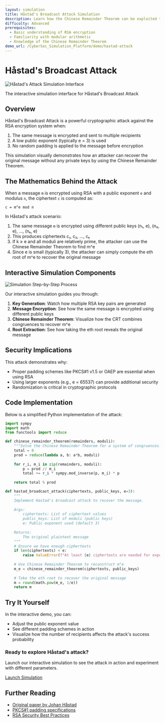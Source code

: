 ```yaml
---
layout: simulation
title: Håstad's Broadcast Attack Simulation
description: Learn how the Chinese Remainder Theorem can be exploited to break RSA encryption when the same message is sent to multiple recipients using low exponents.
difficulty: Advanced
prerequisites:
  - Basic understanding of RSA encryption
  - Familiarity with modular arithmetic
  - Knowledge of the Chinese Remainder Theorem
demo_url: /CyberSec_Simulation_Platform/demo/hastad-attack
---
```


# Håstad's Broadcast Attack

<div class="simulation-image">
  <img src="{{ '/assets/images/Screenshot 2025-04-17 004051.png' | relative_url }}" alt="Håstad's Attack Simulation Interface" class="full-width-image">
  <p class="image-caption">The interactive simulation interface for Håstad's Broadcast Attack</p>
</div>

## Overview

Håstad's Broadcast Attack is a powerful cryptographic attack against the RSA encryption system when:

1. The same message is encrypted and sent to multiple recipients
2. A low public exponent (typically e = 3) is used
3. No random padding is applied to the message before encryption

This simulation visually demonstrates how an attacker can recover the original message without any private keys by using the Chinese Remainder Theorem.

## The Mathematics Behind the Attack

When a message `m` is encrypted using RSA with a public exponent `e` and modulus `n`, the ciphertext `c` is computed as:

```
c = m^e mod n
```

In Håstad's attack scenario:

1. The same message `m` is encrypted using different public keys (n₁, e), (n₂, e), ..., (nₖ, e)
2. This produces ciphertexts c₁, c₂, ..., cₖ
3. If k ≥ e and all moduli are relatively prime, the attacker can use the Chinese Remainder Theorem to find m^e
4. Since e is small (typically 3), the attacker can simply compute the eth root of m^e to recover the original message

## Interactive Simulation Components

<div class="simulation-screenshot">
  <img src="{{ '/assets/images/Screenshot 2025-04-17 004114.png' | relative_url }}" alt="Simulation Step-by-Step Process" class="medium-image">
</div>

Our interactive simulation guides you through:

1. **Key Generation**: Watch how multiple RSA key pairs are generated
2. **Message Encryption**: See how the same message is encrypted using different public keys
3. **Chinese Remainder Theorem**: Visualize how the CRT combines congruences to recover m^e
4. **Root Extraction**: See how taking the eth root reveals the original message

## Security Implications

This attack demonstrates why:

- Proper padding schemes like PKCS#1 v1.5 or OAEP are essential when using RSA
- Using larger exponents (e.g., e = 65537) can provide additional security
- Randomization is critical in cryptographic protocols

## Code Implementation

Below is a simplified Python implementation of the attack:

```python
import sympy
import math
from functools import reduce

def chinese_remainder_theorem(remainders, moduli):
    """Solve the Chinese Remainder Theorem for a system of congruences."""
    total = 0
    prod = reduce(lambda a, b: a*b, moduli)
    
    for r_i, m_i in zip(remainders, moduli):
        p = prod // m_i
        total += r_i * sympy.mod_inverse(p, m_i) * p
    
    return total % prod

def hastad_broadcast_attack(ciphertexts, public_keys, e=3):
    """
    Implement Hastad's broadcast attack to recover the message.
    
    Args:
        ciphertexts: List of ciphertext values
        public_keys: List of moduli (public keys)
        e: Public exponent used (default 3)
    
    Returns:
        The original plaintext message
    """
    # Ensure we have enough ciphertexts
    if len(ciphertexts) < e:
        raise ValueError(f"At least {e} ciphertexts are needed for exponent {e}")
    
    # Use Chinese Remainder Theorem to reconstruct m^e
    m_e = chinese_remainder_theorem(ciphertexts, public_keys)
    
    # Take the eth root to recover the original message
    m = round(math.pow(m_e, 1/e))
    return m
```

## Try It Yourself

In the interactive demo, you can:
- Adjust the public exponent value
- See different padding schemes in action
- Visualize how the number of recipients affects the attack's success probability

<div class="cta-box">
  <h3>Ready to explore Håstad's attack?</h3>
  <p>Launch our interactive simulation to see the attack in action and experiment with different parameters.</p>
  <a href="{{ page.demo_url }}" class="button button-primary">Launch Simulation</a>
</div>

## Further Reading

- [Original paper by Johan Håstad](https://link.springer.com/chapter/10.1007/3-540-47721-7_24)
- [PKCS#1 padding specifications](https://tools.ietf.org/html/rfc8017)
- [RSA Security Best Practices](https://crypto.stanford.edu/~dabo/pubs/papers/RSA-survey.pdf)